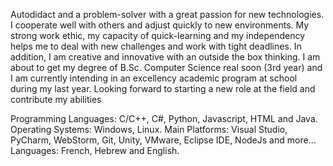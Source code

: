 Autodidact and a problem-solver with a great passion for new technologies. I cooperate well with others and adjust quickly to new environments. My strong work ethic, my capacity of quick-learning and my independency helps me to deal with new challenges and work with tight deadlines. In addition, I am creative and innovative with an outside the box thinking. I am about to get my degree of B.Sc. Computer Science real soon (3rd year) and I am currently intending in an excellency academic program at school during my last year. Looking forward to starting a new role at the field and contribute my abilities

Programming Languages: C/C++, C#, Python, Javascript, HTML and Java.
Operating Systems: Windows, Linux.
Main Platforms: Visual Studio, PyCharm, WebStorm, Git, Unity, VMware, Eclipse IDE, NodeJs and more...
Languages: French, Hebrew and English.

